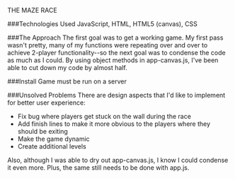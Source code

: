 THE MAZE RACE


###Technologies Used
JavaScript, HTML, HTML5 (canvas), CSS

###The Approach
The first goal was to get a working game. My first pass wasn't pretty, many of my functions were repeating over and over to achieve 2-player functionality--so the next goal was to condense the code as much as I could. By using object methods in app-canvas.js, I've been able to cut down my code by almost half.

###Install
Game must be run on a server

###Unsolved Problems
There are design aspects that I'd like to implement for better user experience:
  * Fix bug where players get stuck on the wall during the race
  * Add finish lines to make it more obvious to the players where they should be exiting
  * Make the game dynamic
  * Create additional levels

Also, although I was able to dry out app-canvas.js, I know I could condense it even more. Plus, the same still needs to be done with app.js.
